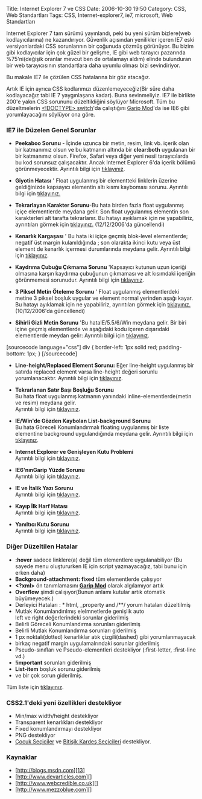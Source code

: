 Title: Internet Explorer 7 ve CSS
Date: 2006-10-30 19:50
Category: CSS, Web Standartları
Tags: CSS, Internet-explorer7, ie7, microsoft, Web Standartları

Internet Explorer 7 tam sürümü yayınlandı, peki bu yeni sürüm
bizlere(web kodlayıcılarına) ne kazandırıyor. Güvenlik açısından
yenilikler içeren IE7 eski versiyonlardaki CSS sorunlarının bir çoğunuda
çözmüş görünüyor. Bu bizim gibi kodlayıcılar için çok güzel bir gelişme,
IE gibi web tarayıcı pazarında %75'ni(değişik oranlar mevcut ben de
ortalamayı aldım) elinde bulunduran bir web tarayıcısının standartlara
daha uyumlu olması bizi sevindiriyor. <!--more-->

Bu makale IE7 ile çözülen CSS hatalarına bir göz atacağız.

Artık IE için ayrıca CSS kodlarımızı düzenlemeyeceğiz(Bir süre daha
kodlayacağız tabi IE 7 yaygınlaşana kadar). Buna sevinmeliyiz. IE7 ile
birlikte 200'e yakın CSS sorununu düzeltildiğini söylüyor Microsoft. Tüm
bu düzeltmelerin [\<!DOCTYPE\> switch][]'da çalıştığını [Garip
Mod][\<!DOCTYPE\> switch]'da ise IE6 gibi yorumlayacağını söylüyor ona
göre.

### IE7 ile Düzelen Genel Sorunlar

-   **Peekaboo Sorunu** - İçinde uzunca bir metin, resim, link vb.
    içerik olan bir katmanımız olsun ve bu katmanın altında bir
    **clear:both** uygulanan bir bir katmanımız olsun. Firefox, Safari
    veya diğer yeni nesil tarayıcılarda bu kod sorunsuz çalışacaktır.
    Ancak Internet Explorer 6'da içerik bölümü görünmeyecektir.
    Ayrıntılı bilgi için [tıklayınız][].   
      
-   **Giyotin Hatası** ' Float uygulanmış bir elementteki linklerin
    üzerine geldiğinizde kapsayıcı elementin altı kısmı kayboması
    sorunu. Ayrıntılı bilgi için [tıklayınız.][]   
      
-   **Tekrarlayan Karakter Sorunu**-Bu hata birden fazla float
    uygulanmış içiçe elementlerde meydana gelir. Son float uygulanmış
    elementin son karakterleri alt tarafta tekrarlanır. Bu hatayı
    ayıklamak için ne yapabiliriz, ayrıntıları görmek için
    [tıklayınız.][1] (12/12/2006'da güncellendi)   
      
-   **Kenarlık Kargaşası** ' Bu hata iki içiçe geçmiş blok-level
    elementlerde; negatif üst margin kulanıldığında ; son olarakta
    ikinci kutu veya üst element de kenarlık içermesi durumlarında
    meydana gelir. Ayrıntılı bilgi için [tıklayınız][2].   
      
-   **Kaydrıma Çubuğu Çıkmama Sorunu** 'Kapsayıcı kutunun uzun içeriği
    olmasına karşın kaydırma çubuğunun çıkmaması ve alt kısımdaki
    içeriğin görünmemesi sorunudur. Ayrıntılı bilgi için
    [tıklayınız][3].   
      
-   **3 Piksel Metin Öteleme Sorunu** ' Float uygulanmış elementlerdeki
    metine 3 piksel boşluk uygular ve element normal yerinden aşağı
    kayar. Bu hatayı ayıklamak için ne yapabiliriz, ayrıntıları görmek
    için [tıklayınız.][4] (10/12/2006'da güncellendi)   
      
-   **Sihirli Gizli Metin Sorunu** 'Bu hataIE/5.5/6/Win meydana gelir.
    Bir biri içine geçmiş elementlerde ve aşağıdaki kodu içeren
    dışarıdaki elementlerde meydan gelir: Ayrıntılı bilgi için
    [tıklayınız][5].  
      
      

[sourcecode language="css"] div { border-left: 1px solid red;
padding-bottom: 1px; } [/sourcecode]

-   **Line-height/Replaced Element Sorunu:** Eğer line-height uygulanmış
    bir satırda replaced element varsa line-height değeri sorunlu
    yorumlanacaktır. Ayrıntılı bilgi için [tıklayınız][6].  
      
-   **Tekrarlanan Satır Başı Boşluğu Sorunu**  
    Bu hata float uygulanmış katmanın yanındaki
    inline-elementlerde(metin ve resim) meydana gelir.  
    Ayrıntılı bilgi için [tıklayınız][7].   
      
-   **IE/Win'de Gözden Kaybolan List-background Sorunu**   
    Bu hata Göreceli Konumlandırmalı floating uygulanmış bir liste
    elementine background uygulandığında meydana gelir. Ayrıntılı bilgi
    için [tıklayınız][8].   
      
-   **Internet Explorer ve Genişleyen Kutu Problemi**  
    Ayrıntılı bilgi için [tıklayınız][9].   
      
-   **IE6'nınGarip Yüzde Sorunu**  
    Ayrıntılı bilgi için [tıklayınız][10].   
      
-   **IE ve İtalik Yazı Sorunu**  
    Ayrıntılı bilgi için [tıklayınız][8].   
      
-   **Kayıp İlk Harf Hatası**  
    Ayrıntılı bilgi için [tıklayınız][11].   
      
-   **Yanıltıcı Kutu Sorunu**  
    Ayrıntılı bilgi için [tıklayınız][12].

### Diğer Düzeltilen Hatalar

-   **:hover** sadece linklere(a) değil tüm elementlere uygulanabiliyor
    (Bu sayede menu oluştururken IE için script yazmayacağız, tabi bunu
    için erken daha)
-   **Background-attachment: fixed** tüm elementlerde çalışıyor
-   **\<?xml\>** ön tanımlamasını **[Garip Mod][\<!DOCTYPE\> switch]**
    olarak algılamıyor artık
-   **Overflow** şimdi çalışıyor(Bunun anlamı kutular artık otomatik
    büyümeyecek.)
-   Derleyici Hataları : \* html, \_property and /\*\*/ yorum hataları
    düzeltilmiş
-   Mutlak Konumlandırılmış elelmnetlerde genişlik auto   
    left ve right değerlerindeki sorunlar giderilmiş
-   Belirli Göreceli Konumlandırma sorunları giderilmiş
-   Belirli Mutlak Konumlandırma sorunları giderilmiş
-   1 px noktalı(dotted) kenarlıklar atık çizgili(dashed) gibi
    yorumlanmayacak
-   birkaç negatif margin uygulamalrındaki sorunlar giderilmiş
-   Pseudo-sınıfları ve Pseudo-elementleri destekliyor (:first-letter,
    :first-line vd.)
-   **!important** sorunları giderilmiş
-   **List-item** boşluk sorunu giderilmiş
-   ve bir çok sorun giderilmiş.

Tüm liste için [tıklayınız][13].

### CSS2.1'deki yeni özellikleri destekliyor

-   Min/max width/height destekliyor
-   Transparent kenarlıkları destekliyor
-   Fixed konumlandırmayı destekliyor
-   PNG destekliyor
-   [Çocuk Seçiciler][] ve [Bitişik Kardeş Seçicileri][Çocuk Seçiciler]
    destekliyor.

### Kaynaklar

-   [http://blogs.msdn.com][13]
-   [http://www.devarticles.com][]
-   [http://www.webcredible.co.uk][]
-   [http://www.mezzoblue.com][]

</p>

  [\<!DOCTYPE\> switch]: http://www.fatihhayrioglu.com/?p=164
  [tıklayınız]: http://www.positioniseverything.net/explorer/peekaboo.html
  [tıklayınız.]: http://www.positioniseverything.net/explorer/guillotine.html
  [1]: http://www.fatihhayrioglu.com/?p=232
  [2]: http://www.positioniseverything.net/explorer/border-chaos.html
  [3]: http://www.positioniseverything.net/explorer/unscrollable.html
  [4]: http://www.fatihhayrioglu.com/?p=231
  [5]: http://www.positioniseverything.net/explorer/creep.html
  [6]: http://www.positioniseverything.net/explorer/lineheightbug.html
  [7]: http://www.positioniseverything.net/explorer/floatIndent.html
  [8]: http://www.positioniseverything.net/explorer/ie-listbug.html
  [9]: http://www.positioniseverything.net/explorer/expandingboxbug.html
  [10]: http://www.positioniseverything.net/explorer/percentages.html
  [11]: http://www.positioniseverything.net/explorer/firstletter.html
  [12]: http://www.positioniseverything.net/explorer/inlinelist.html
  [13]: http://blogs.msdn.com/ie/archive/2006/08/22/712830.aspx
  [Çocuk Seçiciler]: http://www.fatihhayrioglu.com/?p=62
  [http://www.devarticles.com]: http://www.devarticles.com/c/a/Web-Style-Sheets/CSS-Standards-Compliance-in-Internet-Explorer-7/
  [http://www.webcredible.co.uk]: http://www.webcredible.co.uk/user-friendly-resources/css/internet-explorer-7.shtml
  [http://www.mezzoblue.com]: http://www.mezzoblue.com/archives/2005/07/28/ie7_css_upda/
